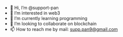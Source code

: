 - 👋 Hi, I’m @support-pan
- 👀 I’m interested in web3
- 🌱 I’m currently learning programming
- 💞️ I’m looking to collaborate on blockchain
- 📫 How to reach me by mail: supp.pan9@gmail.com

<!---
support-pan/support-pan is a ✨ special ✨ repository because its `README.md` (this file) appears on your GitHub profile.
You can click the Preview link to take a look at your changes.
--->
